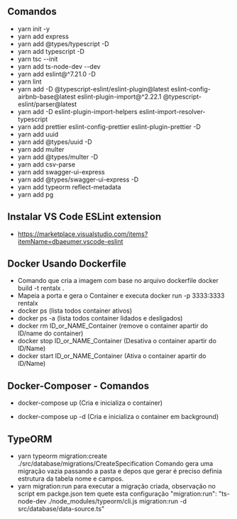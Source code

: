 ## Comandos

* yarn init -y
* yarn add express
* yarn add @types/typescript -D
* yarn add typescript -D
* yarn tsc --init
* yarn add ts-node-dev --dev
* yarn add eslint@^7.21.0 -D
* yarn lint
* yarn add -D @typescript-eslint/eslint-plugin@latest eslint-config-airbnb-base@latest eslint-plugin-import@^2.22.1 @typescript-eslint/parser@latest
* yarn add -D eslint-plugin-import-helpers eslint-import-resolver-typescript
* yarn add prettier eslint-config-prettier eslint-plugin-prettier -D
* yarn add uuid
* yarn add @types/uuid -D
* yarn add multer 
* yarn add @types/multer -D
* yarn add csv-parse
* yarn add swagger-ui-express
* yarn add @types/swagger-ui-express -D
* yarn add typeorm reflect-metadata
* yarn add pg


## Instalar VS Code ESLint extension
* https://marketplace.visualstudio.com/items?itemName=dbaeumer.vscode-eslint

## Docker Usando Dockerfile


* Comando que cria a imagem com base no arquivo dockerfile docker build -t  rentalx .
* Mapeia a porta e gera o Container  e executa docker run  -p 3333:3333 rentalx
* docker ps (lista todos container ativos)
* docker ps -a (lista todos container lidados e desligados)
* docker rm ID_or_NAME_Container (remove o container apartir do ID/name do container)
* docker stop ID_or_NAME_Container (Desativa o container apartir do ID/Name)
* docker start ID_or_NAME_Container (Ativa o container apartir do ID/Name)



## Docker-Composer - Comandos

* docker-compose up (Cria e inicializa o container)

* docker-compose up -d (Cria e inicializa o container em background)

## TypeORM 

* yarn typeorm migration:create ./src/database/migrations/CreateSpecification Comando gera uma migração vazia passando a pasta e depos que gerar é preciso definia estrutura da tabela nome e campos.
* yarn migration:run para executar a migração criada, observação no script em packge.json tem quete esta configuração "migration:run": "ts-node-dev ./node_modules/typeorm/cli.js migration:run -d src/database/data-source.ts"